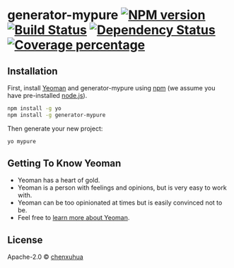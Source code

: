 # generator-mypure [![NPM version][npm-image]][npm-url] [![Build Status][travis-image]][travis-url] [![Dependency Status][daviddm-image]][daviddm-url] [![Coverage percentage][coveralls-image]][coveralls-url]
> 

## Installation

First, install [Yeoman](http://yeoman.io) and generator-mypure using [npm](https://www.npmjs.com/) (we assume you have pre-installed [node.js](https://nodejs.org/)).

```bash
npm install -g yo
npm install -g generator-mypure
```

Then generate your new project:

```bash
yo mypure
```

## Getting To Know Yeoman

 * Yeoman has a heart of gold.
 * Yeoman is a person with feelings and opinions, but is very easy to work with.
 * Yeoman can be too opinionated at times but is easily convinced not to be.
 * Feel free to [learn more about Yeoman](http://yeoman.io/).

## License

Apache-2.0 © [chenxuhua]()


[npm-image]: https://badge.fury.io/js/generator-mypure.svg
[npm-url]: https://npmjs.org/package/generator-mypure
[travis-image]: https://travis-ci.org/product188/generator-mypure.svg?branch=master
[travis-url]: https://travis-ci.org/product188/generator-mypure
[daviddm-image]: https://david-dm.org/product188/generator-mypure.svg?theme=shields.io
[daviddm-url]: https://david-dm.org/product188/generator-mypure
[coveralls-image]: https://coveralls.io/repos/product188/generator-mypure/badge.svg
[coveralls-url]: https://coveralls.io/r/product188/generator-mypure
